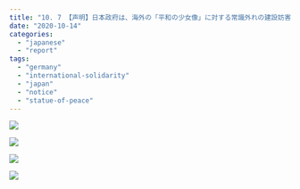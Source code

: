```yaml
---
title: "10. 7 【声明】日本政府は、海外の「平和の少女像」に対する常識外れの建設妨害と撤去要求を中断せよ！"
date: "2020-10-14"
categories: 
  - "japanese"
  - "report"
tags: 
  - "germany"
  - "international-solidarity"
  - "japan"
  - "notice"
  - "statue-of-peace"
---
```


![](http://womenandwar.net/kr/wp-content/uploads/2020/10/강혜정-1007_声明日本政府は、海外の「平和の少女像」に対する常識外れの建設妨害と撤去要求を中断せよ.pdf_page_1-724x1024.jpg)

![](http://womenandwar.net/kr/wp-content/uploads/2020/10/강혜정-1007_声明日本政府は、海外の「平和の少女像」に対する常識外れの建設妨害と撤去要求を中断せよ.pdf_page_2-1-724x1024.jpg)

![](http://womenandwar.net/kr/wp-content/uploads/2020/10/강혜정-1007_声明日本政府は、海外の「平和の少女像」に対する常識外れの建設妨害と撤去要求を中断せよ.pdf_page_3-724x1024.jpg)

![](http://womenandwar.net/kr/wp-content/uploads/2020/10/강혜정-1007_声明日本政府は、海外の「平和の少女像」に対する常識外れの建設妨害と撤去要求を中断せよ.pdf_page_4-724x1024.jpg)

